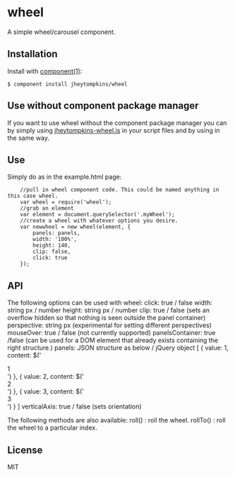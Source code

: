 # wheel

  A simple wheel/carousel component.

## Installation

  Install with [component(1)](http://component.io):

    $ component install jheytompkins/wheel

## Use without component package manager

 If you want to use wheel without the component package manager you can by simply using [jheytompkins-wheel.js](https://github.com/jheytompkins/wheel) in your script files and by using in the same way.

## Use

Simply do as in the example.html page:

		//pull in wheel component code. This could be named anything in this case wheel.
		var wheel = require('wheel');
		//grab an element
		var element = document.querySelector('.myWheel');
		//create a wheel with whatever options you desire.
		var newwheel = new wheel(element, {
			panels: panels,
			width: '100%',
			height: 140,
			clip: false,
			click: true
		}); 

## API

The following options can be used with wheel:
		click: true / false
		width: string px / number
		height: string px / number
		clip: true / false (sets an overflow hidden so that nothing is seen outside the panel container)
		perspective: string px (experimental for setting different perspectives)
		mouseOver: true / false (not currently supported)
		panelsContainer: true /false (can be used for a DOM element that already exists containing the right structure.)
		panels: JSON structure as below / jQuery object
			[
				{
					value: 1,
					content: $('<div>1</div>')
				},
				{
					value: 2,
					content: $('<div>2</div>')
				},
				{
					value: 3,
					content: $('<div>3</div>')
				}
			]
		verticalAxis: true / false (sets orientation)

The following methods are also available:
	roll() : roll the wheel.
	rollTo() : roll the wheel to a particular index.

## License

  MIT
